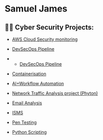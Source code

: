 <h1> Samuel James

<h2>👨‍💻 Cyber Security Projects:</h2>

- [AWS Cloud Security monitoring ](https://github.com/Samuel-James971/Cloud-Home-Lab/blob/main/README.md)

- [DevSecOps Pipeline](https://github.com/Samuel-James971/terraform)

- - [DevSecOps Pipeline](https://github.com/Samuel-James971/terraform)

- [Containerisation](https://github.com/Samuel-James971/Containerisation-/blob/main/README.md)
  
- [AI+Workflow Automation](https://github.com/Samuel-James971/AI-Workflow-Automation/blob/main/README.md)

- [Network Traffic Analysis project (Phyton)](https://github.com/Samuel-James971/mini-threat-detector-Python)
  
- [Email Analysis](https://github.com/Samuel-James971/Email-Analysis-Phishing-/blob/main/README.md)
  
- [ISMS](https://github.com/Samuel-James971/ISMS)
  
- [Pen Testing](https://github.com/Samuel-James971/Pen-Testing/blob/main/README.md)

- [Python Scripting](https://github.com/Samuel-James971/Python-Scripting/blob/main/README.md)

 

  


<h2></h2>







